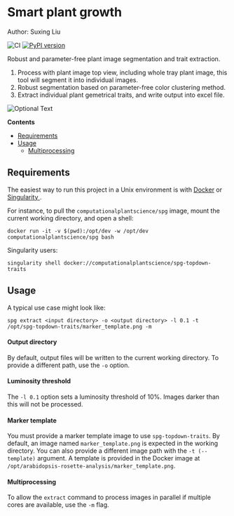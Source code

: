# Smart plant growth

Author: Suxing Liu

![CI](https://github.com/Computational-Plant-Science/arabidopsis-rosette-analysis/workflows/CI/badge.svg)
[![PyPI version](https://badge.fury.io/py/arabidopsis-rosette-analysis.svg)](https://badge.fury.io/py/arabidopsis-rosette-analysis)

Robust and parameter-free plant image segmentation and trait extraction.

1. Process with plant image top view, including whole tray plant image, this tool will segment it into individual images.
2. Robust segmentation based on parameter-free color clustering method.
3. Extract individual plant gemetrical traits, and write output into excel file.

![Optional Text](../master/media/image_01.png)

<!-- START doctoc generated TOC please keep comment here to allow auto update -->
<!-- DON'T EDIT THIS SECTION, INSTEAD RE-RUN doctoc TO UPDATE -->
**Contents**

- [Requirements](#requirements)
- [Usage](#usage)
  - [Multiprocessing](#multiprocessing)

<!-- END doctoc generated TOC please keep comment here to allow auto update -->

## Requirements

The easiest way to run this project in a Unix environment is with [Docker](https://www.docker.com/) or [Singularity ](https://sylabs.io/singularity/).

For instance, to pull the `computationalplantscience/spg` image, mount the current working directory, and open a shell:

`docker run -it -v $(pwd):/opt/dev -w /opt/dev computationalplantscience/spg bash`

Singularity users:

`singularity shell docker://computationalplantscience/spg-topdown-traits`

## Usage

A typical use case might look like:

`spg extract <input directory> -o <output directory> -l 0.1 -t /opt/spg-topdown-traits/marker_template.png -m`

#### Output directory

By default, output files will be written to the current working directory. To provide a different path, use the `-o` option.

#### Luminosity threshold

The `-l 0.1` option sets a luminosity threshold of 10%. Images darker than this will not be processed.

#### Marker template

You must provide a marker template image to use `spg-topdown-traits`. By default, an image named `marker_template.png` is expected in the working directory. You can also provide a different image path with the `-t (--template)` argument. A template is provided in the Docker image at `/opt/arabidopsis-rosette-analysis/marker_template.png`.

#### Multiprocessing

To allow the `extract` command to process images in parallel if multiple cores are available, use the `-m` flag.

